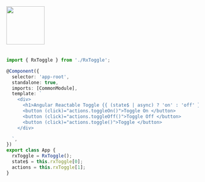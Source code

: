 <a href="https://stackblitz.com/edit/stackblitz-starters-iqgx6u?file=src%2Fmain.ts" target="_blank" rel="noreferrer">
 <img src="/stackblitz.png" width="100" />
<a>

<br>
<br>

```typescript
import { RxToggle } from './RxToggle';

@Component({
  selector: 'app-root',
  standalone: true,
  imports: [CommonModule],
  template: `
    <div>
      <h1>Angular Reactable Toggle {{ (state$ | async) ? 'on' : 'off' }}</h1>
      <button (click)="actions.toggleOn()">Toggle On </button>
      <button (click)="actions.toggleOff()">Toggle Off </button>
      <button (click)="actions.toggle()">Toggle </button>
    </div>

  `,
})
export class App {
  rxToggle = RxToggle();
  state$ = this.rxToggle[0];
  actions = this.rxToggle[1];
}
```
